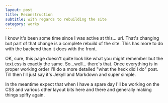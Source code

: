 ```yaml
---
layout: post
title: Reconstruction
subtitle: with regards to rebuilding the site
category: works
---
```


I know it's been some time since I was active at this... url. That's changing but part of that change is a complete rebuild of the site. This has more to do with the backend than it does with the front.

OK, sure, this page doesn't quite look like what you might remember but the text.css is exactly the same. So...well... there's that. Once everything is in proper working order I'll do a more detailed "what the heck did I do" post. Till then I'll just say it's Jekyll and Markdown and super simple.

In the meantime expect that when I have a spare day I'll be working on the CSS and various other layout bits here and there and generally making things spiffy again.
